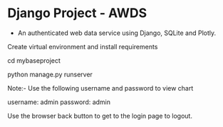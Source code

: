 # Django Project - AWDS

- An authenticated web data service using Django, SQLite and Plotly.

Create virtual environment and install requirements

cd mybaseproject

python manage.py runserver

Note:-
Use the following username and password to view chart

username: admin
password: admin

Use the browser back button to get to the login page to logout.
